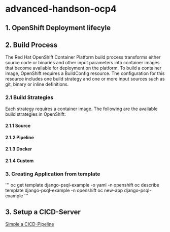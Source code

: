 # advanced-handson-ocp4

## 1. OpenShift Deployment lifecyle

## 2. Build Process
The Red Hat OpenShift Container Platform build process transforms either source code or binaries and other input parameters into container images that become available for deployment on the platform. To build a container image, OpenShift requires a BuildConfig resource. The configuration for this resource includes one build strategy and one or more input sources such as git, binary or inline definitions.

### 2.1 Build Strategies
Each strategy requires a container image.
The following are the available build strategies in OpenShift: 
#### 2.1.1 Source
#### 2.1.2 Pipeline
#### 2.1.3 Docker
#### 2.1.4 Custom

### 3. Creating Application from template

'''
oc get template django-psql-example -o yaml -n openshift
oc describe template django-psql-example -n openshift
oc new-app django-psql-example
'''

## 3. Setup a CICD-Server 

[Simple a CICD-Pipeline](simple-pipeline/setupCICD.adoc)
